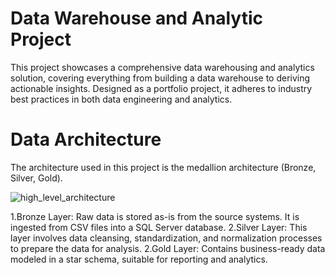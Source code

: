 # Data Warehouse and Analytic Project
This project showcases a comprehensive data warehousing and analytics solution, covering everything from building a data warehouse to deriving actionable insights. 
Designed as a portfolio project, it adheres to industry best practices in both data engineering and analytics.

# Data Architecture
The architecture used in this project is the medallion architecture (Bronze, Silver, Gold).

![high_level_architecture](https://github.com/user-attachments/assets/61f56c03-1ac7-402b-9cdb-ebe2b2383138)

1.Bronze Layer: Raw data is stored as-is from the source systems. It is ingested from CSV files into a SQL Server database.
2.Silver Layer: This layer involves data cleansing, standardization, and normalization processes to prepare the data for analysis.
2.Gold Layer: Contains business-ready data modeled in a star schema, suitable for reporting and analytics.

